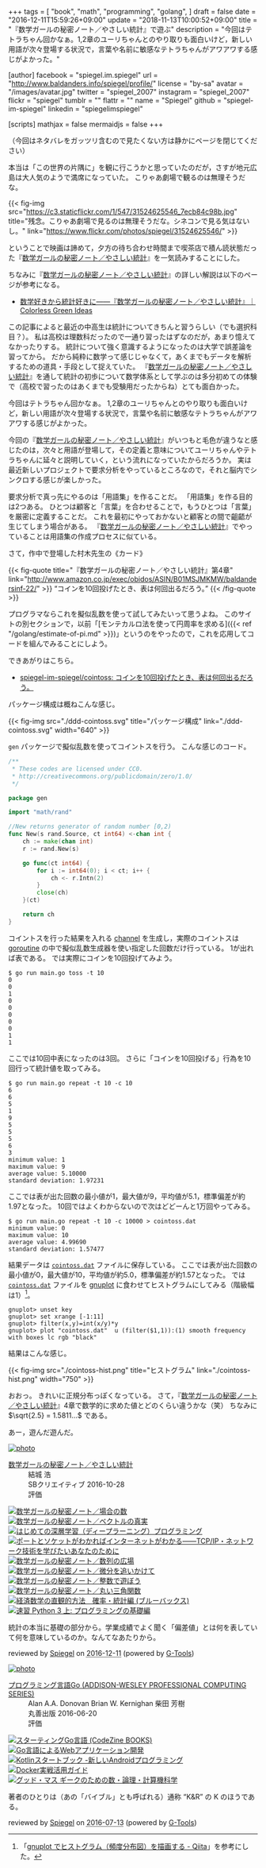 +++
tags = [
  "book",
  "math",
  "programming",
  "golang",
]
draft = false
date = "2016-12-11T15:59:26+09:00"
update = "2018-11-13T10:00:52+09:00"
title = "『数学ガールの秘密ノート／やさしい統計』で遊ぶ"
description = "今回はテトラちゃん回かなぁ。1,2章のユーリちゃんとのやり取りも面白いけど，新しい用語が次々登場する状況で，言葉や名前に敏感なテトラちゃんがアワアワする感じがよかった。"

[author]
  facebook = "spiegel.im.spiegel"
  url = "http://www.baldanders.info/spiegel/profile/"
  license = "by-sa"
  avatar = "/images/avatar.jpg"
  twitter = "spiegel_2007"
  instagram = "spiegel_2007"
  flickr = "spiegel"
  tumblr = ""
  flattr = ""
  name = "Spiegel"
  github = "spiegel-im-spiegel"
  linkedin = "spiegelimspiegel"

[scripts]
  mathjax = false
  mermaidjs = false
+++

（今回はネタバレをガッツリ含むので見たくない方は静かにページを閉じてください）

本当は「この世界の片隅に」を観に行こうかと思っていたのだが，さすが地元広島は大人気のようで満席になっていた。
こりゃあ劇場で観るのは無理そうだな。

{{< fig-img src="https://c3.staticflickr.com/1/547/31524625546_7ecb84c98b.jpg" title="残念。こりゃあ劇場で見るのは無理そうだな。シネコンで見る気はないし。" link="https://www.flickr.com/photos/spiegel/31524625546/" >}}

ということで映画は諦めて，夕方の待ち合わせ時間まで喫茶店で積ん読状態だった『[数学ガールの秘密ノート／やさしい統計]』を一気読みすることにした。

ちなみに『[数学ガールの秘密ノート／やさしい統計]』の詳しい解説は以下のページが参考になる。

- [数学好きから統計好きに――『数学ガールの秘密ノート／やさしい統計』｜Colorless Green Ideas](http://id.fnshr.info/2016/11/05/secret-notebook-statistics/)

この記事によると最近の中高生は統計についてきちんと習うらしい（でも選択科目？）。
私は高校は理数科だったので一通り習ったはずなのだが，あまり憶えてなかったりする。
統計について強く意識するようになったのは大学で誤差論を習ってから。
だから純粋に数学って感じじゃなくて，あくまでもデータを解析するための道具・手段として捉えていた。
『[数学ガールの秘密ノート／やさしい統計]』を通して統計の初歩について数学体系として学ぶのは多分初めての体験で（高校で習ったのはあくまでも受験用だったからね）とても面白かった。

今回はテトラちゃん回かなぁ。
1,2章のユーリちゃんとのやり取りも面白いけど，新しい用語が次々登場する状況で，言葉や名前に敏感なテトラちゃんがアワアワする感じがよかった。

今回の『[数学ガールの秘密ノート／やさしい統計]』がいつもと毛色が違うなと感じたのは，次々と用語が登場して，その定義と意味についてユーリちゃんやテトラちゃんに延々と説明していく，という流れになっていたからだろうか。
実は最近新しいプロジェクトで要求分析をやっているところなので，それと脳内でシンクロする感じが楽しかった。

要求分析で真っ先にやるのは「用語集」を作ることだ。
「用語集」を作る目的は2つある。
ひとつは顧客と「言葉」を合わせることで，もうひとつは「言葉」を厳密に定義することだ。
これを最初にやっておかないと顧客との間で齟齬が生じてしまう場合がある。
『[数学ガールの秘密ノート／やさしい統計]』でやっていることは用語集の作成プロセスに似ている。

さて，作中で登場した村木先生の《カード》

{{< fig-quote title="『数学ガールの秘密ノート／やさしい統計』第4章" link="http://www.amazon.co.jp/exec/obidos/ASIN/B01MSJMKMW/baldandersinf-22/" >}}
<q>コインを10回投げたとき、表は何回出るだろう。</q>
{{< /fig-quote >}}

プログラマならこれを擬似乱数を使って試してみたいって思うよね。
このサイトの別セクションで，以前「[モンテカルロ法を使って円周率を求める]({{< ref "/golang/estimate-of-pi.md" >}})」というのをやったので，これを応用してコードを組んでみることにしよう。

できあがりはこちら。

- [spiegel-im-spiegel/cointoss: コインを10回投げたとき、表は何回出るだろう。](https://github.com/spiegel-im-spiegel/cointoss)

パッケージ構成は概ねこんな感じ。

{{< fig-img src="./ddd-cointoss.svg" title="パッケージ構成" link="./ddd-cointoss.svg" width="640" >}}

`gen` パッケージで擬似乱数を使ってコイントスを行う。
こんな感じのコード。

```go
/**
 * These codes are licensed under CC0.
 * http://creativecommons.org/publicdomain/zero/1.0/
 */

package gen

import "math/rand"

//New returns generator of random number [0,2)
func New(s rand.Source, ct int64) <-chan int {
    ch := make(chan int)
    r := rand.New(s)

    go func(ct int64) {
        for i := int64(0); i < ct; i++ {
            ch <- r.Intn(2)
        }
        close(ch)
    }(ct)

    return ch
}
```

コイントスを行った結果を入れる [channel] を生成し，実際のコイントスは [goroutine] の中で擬似乱数生成器を使い指定した回数だけ行っている。
1が出れば表である。
では実際にコインを10回投げてみよう。

```text
$ go run main.go toss -t 10
0
0
1
0
0
0
0
0
1
1
```

ここでは10回中表になったのは3回。
さらに「コインを10回投げる」行為を10回行って統計値を取ってみる。

```text
$ go run main.go repeat -t 10 -c 10
6
6
5
1
9
5
5
5
6
3
minimum value: 1
maximum value: 9
average value: 5.10000
standard deviation: 1.97231
```

ここでは表が出た回数の最小値が1，最大値が9，平均値が5.1，標準偏差が約1.97となった。
10回ではよくわからないので次はどどーんと1万回やってみる。

```text
$ go run main.go repeat -t 10 -c 10000 > cointoss.dat
minimum value: 0
maximum value: 10
average value: 4.99690
standard deviation: 1.57477
```

結果データは [`cointoss.dat`](./cointoss.dat) ファイルに保存している。
ここでは表が出た回数の最小値が0，最大値が10，平均値が約5.0，標準偏差が約1.57となった。
では [`cointoss.dat`](./cointoss.dat) ファイルを [gnuplot] に食わせてヒストグラムにしてみる（階級幅は1）[^h]。

[^h]: 「[gnuplot でヒストグラム（頻度分布図）を描画する - Qiita](http://qiita.com/iwiwi/items/4c7635d4c84bc785e47a)」を参考にした。

```text
gnuplot> unset key
gnuplot> set xrange [-1:11]  
gnuplot> filter(x,y)=int(x/y)*y                                                              
gnuplot> plot "cointoss.dat"  u (filter($1,1)):(1) smooth frequency with boxes lc rgb "black"
```

結果はこんな感じ。

{{< fig-img src="./cointoss-hist.png" title="ヒストグラム" link="./cointoss-hist.png" width="750" >}}

おおっ。
きれいに正規分布っぽくなっている。
さて，『[数学ガールの秘密ノート／やさしい統計]』4章で数学的に求めた値とどのくらい違うかな（笑） ちなみに $\sqrt{2.5} = 1.5811...$ である。

あー，遊んだ遊んだ。

[数学ガールの秘密ノート／やさしい統計]: http://www.amazon.co.jp/exec/obidos/ASIN/B01MSJMKMW/baldandersinf-22/ "Amazon.co.jp: 数学ガールの秘密ノート／やさしい統計 電子書籍: 結城 浩: Kindleストア"
[Go 言語]: https://golang.org/ "The Go Programming Language"
[channel]: http://golang.org/ref/spec#Channel_types
[goroutine]: http://golang.org/ref/spec#Go_statements
[gnuplot]: http://www.gnuplot.info/ "gnuplot homepage"

<div class="hreview" ><a class="item url" href="http://www.amazon.co.jp/exec/obidos/ASIN/B01MSJMKMW/baldandersinf-22/"><img src="http://ecx.images-amazon.com/images/I/41-A4q7tckL._SL160_.jpg" alt="photo" class="photo"  /></a><dl ><dt class="fn"><a class="item url" href="http://www.amazon.co.jp/exec/obidos/ASIN/B01MSJMKMW/baldandersinf-22/">数学ガールの秘密ノート／やさしい統計</a></dt><dd>結城 浩 </dd><dd>SBクリエイティブ 2016-10-28</dd><dd>評価<abbr class="rating" title="5"><img src="http://g-images.amazon.com/images/G/01/detail/stars-5-0.gif" alt="" /></abbr> </dd></dl><p class="similar"><a href="http://www.amazon.co.jp/exec/obidos/ASIN/B01EL08HVS/baldandersinf-22/" target="_top"><img src="http://images.amazon.com/images/P/B01EL08HVS.09._SCTHUMBZZZ_.jpg"  alt="数学ガールの秘密ノート／場合の数"  /></a> <a href="http://www.amazon.co.jp/exec/obidos/ASIN/B018VE46YW/baldandersinf-22/" target="_top"><img src="http://images.amazon.com/images/P/B018VE46YW.09._SCTHUMBZZZ_.jpg"  alt="数学ガールの秘密ノート／ベクトルの真実"  /></a> <a href="http://www.amazon.co.jp/exec/obidos/ASIN/B01NCIV1N7/baldandersinf-22/" target="_top"><img src="http://images.amazon.com/images/P/B01NCIV1N7.09._SCTHUMBZZZ_.jpg"  alt="はじめての深層学習（ディープラーニング）プログラミング"  /></a> <a href="http://www.amazon.co.jp/exec/obidos/ASIN/B01NA96U1T/baldandersinf-22/" target="_top"><img src="http://images.amazon.com/images/P/B01NA96U1T.09._SCTHUMBZZZ_.jpg"  alt="ポートとソケットがわかればインターネットがわかる――TCP/IP・ネットワーク技術を学びたいあなたのために"  /></a> <a href="http://www.amazon.co.jp/exec/obidos/ASIN/B00W6NCLL0/baldandersinf-22/" target="_top"><img src="http://images.amazon.com/images/P/B00W6NCLL0.09._SCTHUMBZZZ_.jpg"  alt="数学ガールの秘密ノート／数列の広場"  /></a> <a href="http://www.amazon.co.jp/exec/obidos/ASIN/B00Y9EYOIW/baldandersinf-22/" target="_top"><img src="http://images.amazon.com/images/P/B00Y9EYOIW.09._SCTHUMBZZZ_.jpg"  alt="数学ガールの秘密ノート／微分を追いかけて"  /></a> <a href="http://www.amazon.co.jp/exec/obidos/ASIN/B00L0PDMJ0/baldandersinf-22/" target="_top"><img src="http://images.amazon.com/images/P/B00L0PDMJ0.09._SCTHUMBZZZ_.jpg"  alt="数学ガールの秘密ノート／整数で遊ぼう"  /></a> <a href="http://www.amazon.co.jp/exec/obidos/ASIN/B00W6NCLJM/baldandersinf-22/" target="_top"><img src="http://images.amazon.com/images/P/B00W6NCLJM.09._SCTHUMBZZZ_.jpg"  alt="数学ガールの秘密ノート／丸い三角関数"  /></a> <a href="http://www.amazon.co.jp/exec/obidos/ASIN/B01N66D7CV/baldandersinf-22/" target="_top"><img src="http://images.amazon.com/images/P/B01N66D7CV.09._SCTHUMBZZZ_.jpg"  alt="経済数学の直観的方法　確率・統計編 (ブルーバックス)"  /></a> <a href="http://www.amazon.co.jp/exec/obidos/ASIN/B01MXHLC6P/baldandersinf-22/" target="_top"><img src="http://images.amazon.com/images/P/B01MXHLC6P.09._SCTHUMBZZZ_.jpg"  alt="速習 Python 3 上: プログラミングの基礎編"  /></a> </p>
<p class="description">統計の本当に基礎の部分から。学業成績でよく聞く「偏差値」とは何を表していて何を意味しているのか。なんてなあたりから。</p>
<p class="gtools" >reviewed by <a href='#maker' class='reviewer'>Spiegel</a> on <abbr class="dtreviewed" title="2016-12-11">2016-12-11</abbr> (powered by <a href="http://www.goodpic.com/mt/aws/index.html" >G-Tools</a>)</p>
</div>

<div class="hreview" ><a class="item url" href="http://www.amazon.co.jp/exec/obidos/ASIN/4621300253/baldandersinf-22/"><img src="http://ecx.images-amazon.com/images/I/410V3ulwP5L._SL160_.jpg" alt="photo" class="photo"  /></a><dl ><dt class="fn"><a class="item url" href="http://www.amazon.co.jp/exec/obidos/ASIN/4621300253/baldandersinf-22/">プログラミング言語Go (ADDISON-WESLEY PROFESSIONAL COMPUTING SERIES)</a></dt><dd>Alan A.A. Donovan Brian W. Kernighan 柴田 芳樹 </dd><dd>丸善出版 2016-06-20</dd><dd>評価<abbr class="rating" title="5"><img src="http://g-images.amazon.com/images/G/01/detail/stars-5-0.gif" alt="" /></abbr> </dd></dl><p class="similar"><a href="http://www.amazon.co.jp/exec/obidos/ASIN/4798142417/baldandersinf-22/" target="_top"><img src="http://images.amazon.com/images/P/4798142417.09._SCTHUMBZZZ_.jpg"  alt="スターティングGo言語 (CodeZine BOOKS)"  /></a> <a href="http://www.amazon.co.jp/exec/obidos/ASIN/4873117526/baldandersinf-22/" target="_top"><img src="http://images.amazon.com/images/P/4873117526.09._SCTHUMBZZZ_.jpg"  alt="Go言語によるWebアプリケーション開発"  /></a> <a href="http://www.amazon.co.jp/exec/obidos/ASIN/4865940391/baldandersinf-22/" target="_top"><img src="http://images.amazon.com/images/P/4865940391.09._SCTHUMBZZZ_.jpg"  alt="Kotlinスタートブック -新しいAndroidプログラミング"  /></a> <a href="http://www.amazon.co.jp/exec/obidos/ASIN/4839959234/baldandersinf-22/" target="_top"><img src="http://images.amazon.com/images/P/4839959234.09._SCTHUMBZZZ_.jpg"  alt="Docker実戦活用ガイド"  /></a> <a href="http://www.amazon.co.jp/exec/obidos/ASIN/4274218961/baldandersinf-22/" target="_top"><img src="http://images.amazon.com/images/P/4274218961.09._SCTHUMBZZZ_.jpg"  alt="グッド・マス ギークのための数・論理・計算機科学"  /></a> </p>
<p class="description">著者のひとりは（あの「バイブル」とも呼ばれる）通称 “K&amp;R” の K のほうである。</p>
<p class="gtools" >reviewed by <a href='#maker' class='reviewer'>Spiegel</a> on <abbr class="dtreviewed" title="2016-07-13">2016-07-13</abbr> (powered by <a href="http://www.goodpic.com/mt/aws/index.html" >G-Tools</a>)</p>
</div>
